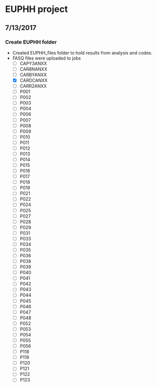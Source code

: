 # EUPHH project
## 7/13/2017
### Create EUPHH folder
+ Created EUPHH_files folder to hold results from analysis and codes.
+ FASQ files were uploaded to jobs  
  - [ ] CAPY3ANXX  
  - [ ] CAR8NANXX  
  - [ ] CARBYANXX  
  - [x] CARDCANXX  
  - [ ] CARR2ANXX  
  - [ ] P001  
  - [ ] P002  
  - [ ] P003  
  - [ ] P004  
  - [ ] P006
  - [ ] P007
  - [ ] P008  
  - [ ] P009  
  - [ ] P010  
  - [ ] P011  
  - [ ] P012  
  - [ ] P013  
  - [ ] P014  
  - [ ] P015  
  - [ ] P016  
  - [ ] P017  
  - [ ] P018  
  - [ ] P019  
  - [ ] P021  
  - [ ] P022  
  - [ ] P024  
  - [ ] P025
  - [ ] P027  
  - [ ] P028  
  - [ ] P029  
  - [ ] P031
  - [ ] P033  
  - [ ] P034  
  - [ ] P035  
  - [ ] P036  
  - [ ] P038
  - [ ] P039  
  - [ ] P040
  - [ ] P041  
  - [ ] P042  
  - [ ] P043  
  - [ ] P044  
  - [ ] P045  
  - [ ] P046  
  - [ ] P047  
  - [ ] P048  
  - [ ] P052  
  - [ ] P053  
  - [ ] P054
  - [ ] P055
  - [ ] P056  
  - [ ] P118
  - [ ] P119  
  - [ ] P120  
  - [ ] P121  
  - [ ] P122  
  - [ ] P123  
